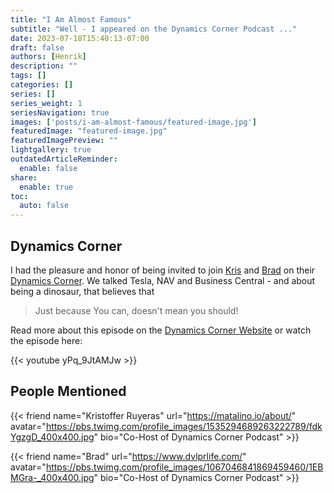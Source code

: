 ```yaml
---
title: "I Am Almost Famous"
subtitle: "Well - I appeared on the Dynamics Corner Podcast ..."
date: 2023-07-18T15:40:13-07:00
draft: false
authors: [Henrik]
description: ""
tags: []
categories: []
series: []
series_weight: 1
seriesNavigation: true
images: ['posts/i-am-almost-famous/featured-image.jpg']
featuredImage: "featured-image.jpg"
featuredImagePreview: ""
lightgallery: true
outdatedArticleReminder:
  enable: false
share:
  enable: true
toc: 
  auto: false
---
```

## Dynamics Corner

I had the pleasure and honor of being invited to join [Kris](https://twitter.com/Matalino16/) and [Brad](https://twitter.com/dvlprlife) on their [Dynamics Corner](https://www.youtube.com/@dynamicscorner/). We talked Tesla, NAV and Business Central - and about being a dinosaur, that believes that

>Just because You can, doesn't mean you should!

Read more about this episode on the [Dynamics Corner Website](https://www.dynamicscorner.com/2023/07/episode-227-in-the-dynamics-corner-chair-where-dinosaurs-meet/) or watch the episode here:

{{< youtube yPq_9JtAMJw >}}

## People Mentioned

{{< friend name="Kristoffer Ruyeras" url="https://matalino.io/about/" avatar="https://pbs.twimg.com/profile_images/1535294689263222789/fdkYgzgD_400x400.jpg" bio="Co-Host of Dynamics Corner Podcast" >}}

{{< friend name="Brad" url="https://www.dvlprlife.com/" avatar="https://pbs.twimg.com/profile_images/1067046841869459460/1EBMGra-_400x400.jpg" bio="Co-Host of Dynamics Corner Podcast" >}}
